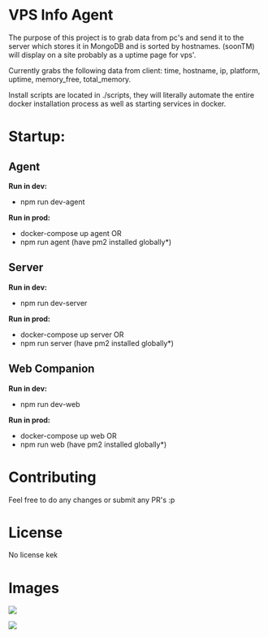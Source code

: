 # VPS Info Agent

The purpose of this project is to grab data from pc's and send it to the server which stores it in MongoDB and is sorted by hostnames. (soonTM) will display on a site probably as a uptime page for vps'.

Currently grabs the following data from client: time, hostname, ip, platform, uptime, memory_free, total_memory.

Install scripts are located in ./scripts, they will literally automate the entire docker installation process as well as starting services in docker.

# Startup:

## **Agent**

**Run in dev:**

- npm run dev-agent

**Run in prod:**

- docker-compose up agent
  OR
- npm run agent (have pm2 installed globally\*)

## **Server**

**Run in dev:**

- npm run dev-server

**Run in prod:**

- docker-compose up server
  OR
- npm run server (have pm2 installed globally\*)

## **Web Companion**

**Run in dev:**

- npm run dev-web

**Run in prod:**

- docker-compose up web
  OR
- npm run web (have pm2 installed globally\*)

# Contributing

Feel free to do any changes or submit any PR's :p

# License

No license kek

# Images

![](https://im.sleepdeprived.wtf/api/content/raw/733EcNUFSc.png)

![](https://im.sleepdeprived.wtf/api/content/raw/ECswBGRjNr.png)
